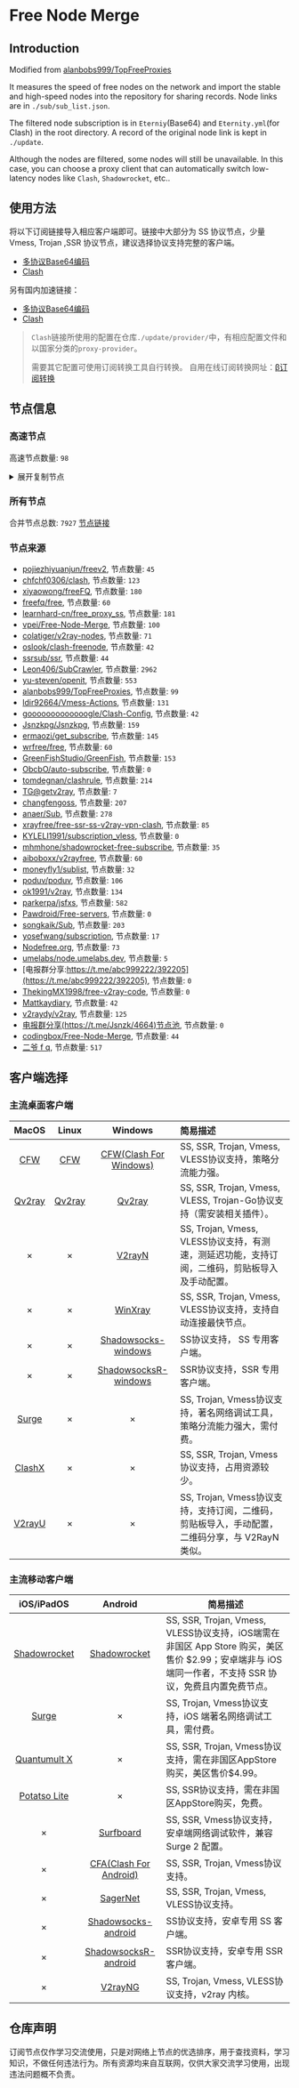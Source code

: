 # Free Node Merge

## Introduction
Modified from [alanbobs999/TopFreeProxies](https://github.com/alanbobs999/TopFreeProxies)

It measures the speed of free nodes on the network and import the stable and high-speed nodes into the repository for sharing records. Node links are in `./sub/sub_list.json`.

The filtered node subscription is in `Eterniy`(Base64) and `Eternity.yml`(for Clash) in the root directory. A record of the original node link is kept in `./update`.

Although the nodes are filtered, some nodes will still be unavailable. In this case, you can choose a proxy client that can automatically switch low-latency nodes like `Clash`, `Shadowrocket`, etc..

## 使用方法
将以下订阅链接导入相应客户端即可。链接中大部分为 SS 协议节点，少量 Vmess, Trojan ,SSR 协议节点，建议选择协议支持完整的客户端。

- [多协议Base64编码](https://raw.githubusercontent.com/arlenWKX/Free-Node-Merge/master/Eternity)
- [Clash](https://raw.githubusercontent.com/arlenWKX/Free-Node-Merge/main/Eternity.yml)

另有国内加速链接：

- [多协议Base64编码](https://cdn.jsdelivr.net/gh/arlenWKX/Free-Node-Merge@main/Eternity)
- [Clash](https://cdn.jsdelivr.net/gh/arlenWKX/Free-Node-Merge@main/Eternity.yml)

>`Clash`链接所使用的配置在仓库`./update/provider/`中，有相应配置文件和以国家分类的`proxy-provider`。
>
>需要其它配置可使用订阅转换工具自行转换。
>自用在线订阅转换网址：[β订阅转换](https://sc.vercel.app/)

## 节点信息
### 高速节点
高速节点数量: `98`
<details>
  <summary>展开复制节点</summary>

    vmess://eyJ2IjoiMiIsInBzIjoiVVNf5LqM54i357+75aKZIGh0dHBzOi8vMTgwOC5nYSDoioLngrlfMTgxIiwiYWRkIjoiNDUuNzYuNzEuMjMzIiwicG9ydCI6IjQ2OTgzIiwidHlwZSI6Im5vbmUiLCJpZCI6IjY5MDk5MjU4LTE0NzYtNDZkZC1hNTFiLTg0ZTkxNWU5NDFiZSIsImFpZCI6IjAiLCJuZXQiOiJ3cyIsInBhdGgiOiIvMXRHSzgybFUvIiwiaG9zdCI6IjQ1Ljc2LjcxLjIzMyIsInRscyI6IiJ9
    trojan://fdb6f3a3-9d29-47c3-8c92-5a279626dc5b@free.spcloud.us:10001?allowInsecure=0#github.com%2Fv2rayfree%20-%20%E7%BE%8E%E5%9B%BD%20%207
    trojan://fdb6f3a3-9d29-47c3-8c92-5a279626dc5b@free.spcloud.us:10001?allowInsecure=1#%E7%BE%8E%E5%9B%BD%28%E6%AC%A2%E8%BF%8E%E8%AE%A2%E9%98%85Youtube%E7%A0%B4%E8%A7%A3%E8%B5%84%E6%BA%90%E5%90%9B%29
    trojan://fdb6f3a3-9d29-47c3-8c92-5a279626dc5b@free.spcloud.us:10001?allowInsecure=0#Relay_%F0%9F%87%BA%F0%9F%87%B8US-%F0%9F%87%BA%F0%9F%87%B8US_67
    trojan://fdb6f3a3-9d29-47c3-8c92-5a279626dc5b@free.spcloud.us:10001?allowInsecure=0#github.com%2Ffreefq%20-%20%E7%BE%8E%E5%9B%BD%20%2018
    trojan://fdb6f3a3-9d29-47c3-8c92-5a279626dc5b@free.spcloud.us:10001?allowInsecure=0#github.com%2Ffreefq%20-%20%E7%BE%8E%E5%9B%BD%20%2018
    trojan://fdb6f3a3-9d29-47c3-8c92-5a279626dc5b@free.spcloud.us:10001?allowInsecure=1#US_1359%20%7C66.82Mb
    trojan://a97edd5e-f9c9-4320-a8aa-753dd99d74d4@bai-piao-wang-zhe-iplc.98848.xyz:443?allowInsecure=1#US-%E9%AB%98%E9%80%9F%E8%8A%82%E7%82%B9%E8%B4%AD%E4%B9%B0%EF%BC%9Av1.mk%2Fvip%EF%BC%88%E6%B5%8F%E8%A7%88%E5%99%A8%E6%89%93%E5%BC%80%EF%BC%89
    trojan://fdb6f3a3-9d29-47c3-8c92-5a279626dc5b@free.spcloud.us:10001?allowInsecure=0#github.com%2Ffreefq%20-%20%E7%BE%8E%E5%9B%BD%20%207
    vmess://eyJ2IjoiMiIsInBzIjoiUmVsYXlf576O5Zu9LV8zMyIsImFkZCI6ImJhaS1waWFvLXdhbmctemhlLWlwbGMuOTg4NDgueHl6IiwicG9ydCI6IjExNDU5IiwidHlwZSI6Im5vbmUiLCJpZCI6IjdlZjE1OWE3LTJjMTUtNDVjYS1mNWMzLWI5Nzk4MTQzYWZhYSIsImFpZCI6IjAiLCJuZXQiOiJ3cyIsInBhdGgiOiIvYml0Lmx5LzM2YjZpSmgiLCJob3N0IjoiYmFpLXBpYW8td2FuZy16aGUtaXBsYy45ODg0OC54eXoiLCJ0bHMiOiIifQ==
    vmess://eyJ2IjoiMiIsInBzIjoiUmVsYXlf8J+HuvCfh7hVUy3wn4e68J+HuFVTXzYwIiwiYWRkIjoiYmFpLXBpYW8td2FuZy16aGUtaXBsYy45ODg0OC54eXoiLCJwb3J0IjoiMTE0NTkiLCJ0eXBlIjoibm9uZSIsImlkIjoiN2VmMTU5YTctMmMxNS00NWNhLWY1YzMtYjk3OTgxNDNhZmFhIiwiYWlkIjoiMCIsIm5ldCI6IndzIiwicGF0aCI6Ii9iaXQubHkvMzZiNmlKaCIsImhvc3QiOiJiYWktcGlhby13YW5nLXpoZS1pcGxjLjk4ODQ4Lnh5eiIsInRscyI6IiJ9
    trojan://fdb6f3a3-9d29-47c3-8c92-5a279626dc5b@free.spcloud.us:10001?allowInsecure=1#US-Openit.ml
    vmess://eyJ2IjoiMiIsInBzIjoiUmVsYXlfXzE1M181MU1iXzE0NiIsImFkZCI6ImFhLmtheWFsby5jb20iLCJwb3J0IjoiMjYyNjciLCJ0eXBlIjoibm9uZSIsImlkIjoiOTc1N2NkYmEtYzc1Yi00Yjk0LTllMzEtNzk1NmRjN2Q4NTJhIiwiYWlkIjoiMCIsIm5ldCI6IndzIiwicGF0aCI6Ii93aXMiLCJob3N0IjoiYWEua2F5YWxvLmNvbSIsInRscyI6IiJ9
    vmess://eyJ2IjoiMiIsInBzIjoi576O5Zu9IDE0NyIsImFkZCI6ImFhLmtheWFsby5jb20iLCJwb3J0IjoiMjYyNjciLCJ0eXBlIjoibm9uZSIsImlkIjoiOTc1N2NkYmEtYzc1Yi00Yjk0LTllMzEtNzk1NmRjN2Q4NTJhIiwiYWlkIjoiMCIsIm5ldCI6IndzIiwicGF0aCI6Ii93aXMiLCJob3N0IjoiYWEua2F5YWxvLmNvbSIsInRscyI6IiJ9
    vmess://eyJ2IjoiMiIsInBzIjoiWW91VHViZeaipuatjHxOZXRmbGl4XzkzIiwiYWRkIjoiYmFpLXBpYW8td2FuZy16aGUtaXBsYy45ODg0OC54eXoiLCJwb3J0IjoiMTE0NTkiLCJ0eXBlIjoibm9uZSIsImlkIjoiN2VmMTU5YTctMmMxNS00NWNhLWY1YzMtYjk3OTgxNDNhZmFhIiwiYWlkIjoiMCIsIm5ldCI6IndzIiwicGF0aCI6Ii9iaXQubHkvMzZiNmlKaCIsImhvc3QiOiJiYWktcGlhby13YW5nLXpoZS1pcGxjLjk4ODQ4Lnh5eiIsInRscyI6IiJ9
    trojan://fdb6f3a3-9d29-47c3-8c92-5a279626dc5b@free.spcloud.us:10001?allowInsecure=0#Relay_%F0%9F%87%BA%F0%9F%87%B8US-%F0%9F%87%BA%F0%9F%87%B8US_41
    trojan://fdb6f3a3-9d29-47c3-8c92-5a279626dc5b@free.spcloud.us:10001?allowInsecure=0#github.com%2Fv2rayfree%20-%20%E7%BE%8E%E5%9B%BD%20%207
    vmess://eyJ2IjoiMiIsInBzIjoi576O5Zu9IDE0NyIsImFkZCI6ImFhLmtheWFsby5jb20iLCJwb3J0IjoiMjYyNjciLCJ0eXBlIjoibm9uZSIsImlkIjoiOTc1N2NkYmEtYzc1Yi00Yjk0LTllMzEtNzk1NmRjN2Q4NTJhIiwiYWlkIjoiMCIsIm5ldCI6IndzIiwicGF0aCI6Ii93aXMiLCJob3N0IjoiYWEua2F5YWxvLmNvbSIsInRscyI6IiJ9
    trojan://e5d46365e25e31d94279c2bcf93390a2@usa-sr-105.mitoption.com:443?allowInsecure=0#%E8%BF%99%E4%BA%9B%E8%8A%82%E7%82%B9%E5%8F%AA%E8%83%BD%E5%A4%87%E7%94%A8%E6%88%96%E8%80%85%E9%98%B2%E6%AD%A2%E5%A4%B1%E8%81%94%EF%BC%8C%E8%99%BD%E7%84%B6%E8%B4%A8%E9%87%8F%E5%B9%B6%E4%B8%8D%E6%98%AF%E5%BE%88%E5%A5%BD%EF%BC%8C%E4%B9%9F%E8%AF%B7%E4%BD%8E%E8%B0%83%E4%BD%BF%E7%94%A8%3A%29
    vmess://eyJ2IjoiMiIsInBzIjoiUmVsYXlf576O5Zu9LV8zMyIsImFkZCI6ImJhaS1waWFvLXdhbmctemhlLWlwbGMuOTg4NDgueHl6IiwicG9ydCI6IjExNDU5IiwidHlwZSI6Im5vbmUiLCJpZCI6IjdlZjE1OWE3LTJjMTUtNDVjYS1mNWMzLWI5Nzk4MTQzYWZhYSIsImFpZCI6IjAiLCJuZXQiOiJ3cyIsInBhdGgiOiIvYml0Lmx5LzM2YjZpSmgiLCJob3N0IjoiYmFpLXBpYW8td2FuZy16aGUtaXBsYy45ODg0OC54eXoiLCJ0bHMiOiIifQ==
    trojan://fdb6f3a3-9d29-47c3-8c92-5a279626dc5b@free.spcloud.us:10001?allowInsecure=0#github.com%2Ffreefq%20-%20%E7%BE%8E%E5%9B%BD%20%2023
    vmess://eyJ2IjoiMiIsInBzIjoiZ2l0aHViLmNvbS9mcmVlZnEgLSDnvo7lm73lnKPmlq/ogIPmi4nmlq/okoLljaHlpKflraYgMTAiLCJhZGQiOiJiYWktcGlhby13YW5nLXpoZS1pcGxjLjk4ODQ4Lnh5eiIsInBvcnQiOiIxMTQ1OSIsInR5cGUiOiJub25lIiwiaWQiOiI3ZWYxNTlhNy0yYzE1LTQ1Y2EtZjVjMy1iOTc5ODE0M2FmYWEiLCJhaWQiOiIwIiwibmV0Ijoid3MiLCJwYXRoIjoiL2JpdC5seS8zNmI2aUpoIiwiaG9zdCI6ImJhaS1waWFvLXdhbmctemhlLWlwbGMuOTg4NDgueHl6IiwidGxzIjoiIn0=
    vmess://eyJ2IjoiMiIsInBzIjoi6L+Z5Lqb6IqC54K55Y+q6IO95aSH55So5oiW6ICF6Ziy5q2i5aSx6IGU77yM6Jm954S26LSo6YeP5bm25LiN5piv5b6I5aW977yM5Lmf6K+35L2O6LCD5L2/55SoOikiLCJhZGQiOiJiYWktcGlhby13YW5nLXpoZS1pcGxjLjk4ODQ4Lnh5eiIsInBvcnQiOiIxMTQ1OSIsInR5cGUiOiJub25lIiwiaWQiOiI3ZWYxNTlhNy0yYzE1LTQ1Y2EtZjVjMy1iOTc5ODE0M2FmYWEiLCJhaWQiOiIwIiwibmV0Ijoid3MiLCJwYXRoIjoiL2JpdC5seS8zNmI2aUpoIiwiaG9zdCI6ImJhaS1waWFvLXdhbmctemhlLWlwbGMuOTg4NDgueHl6IiwidGxzIjoiIn0=
    trojan://e5d46365e25e31d94279c2bcf93390a2@usa-sr-105.mitoption.com:443?allowInsecure=1#%5B05-09%5D%7Coslook%7C%E7%BE%8E%E5%9B%BD%28US%29USA%2FScottsdale_12
    trojan://e5d46365e25e31d94279c2bcf93390a2@o7cx6bd6t4yjiqsm.xiongsonglin.com:443?allowInsecure=1#US_%E4%BA%8C%E7%88%B7%E7%BF%BB%E5%A2%99%20https%3A%2F%2F1808.ga%20%E8%8A%82%E7%82%B9_145
    vmess://eyJ2IjoiMiIsInBzIjoiVVNf5LqM54i357+75aKZIGh0dHBzOi8vMTgwOC5nYSDoioLngrlfMTQ5IiwiYWRkIjoiYWEua2F5YWxvLmNvbSIsInBvcnQiOiIyNjI2NyIsInR5cGUiOiJub25lIiwiaWQiOiI5NzU3Y2RiYS1jNzViLTRiOTQtOWUzMS03OTU2ZGM3ZDg1MmEiLCJhaWQiOiIwIiwibmV0Ijoid3MiLCJwYXRoIjoiL3dpcyIsImhvc3QiOiJhYS5rYXlhbG8uY29tIiwidGxzIjoiIn0=
    trojan://fdb6f3a3-9d29-47c3-8c92-5a279626dc5b@free.spcloud.us:10001?allowInsecure=0#github.com%2Ffreefq%20-%20%E7%BE%8E%E5%9B%BD%20%207
    trojan://fdb6f3a3-9d29-47c3-8c92-5a279626dc5b@free.spcloud.us:10001?allowInsecure=1#US_1355%20%7C71.81Mb
    trojan://e5d46365e25e31d94279c2bcf93390a2@usa-sr-105.mitoption.com:443?allowInsecure=0#github.com%2Ffreefq%20-%20%E7%BE%8E%E5%9B%BD%E4%BA%9A%E5%88%A9%E6%A1%91%E9%82%A3%E5%B7%9E%E6%96%AF%E7%A7%91%E8%8C%A8%E4%BB%A3%E5%B0%94%E5%B8%82Go%20Daddy%E9%9B%86%E5%9B%A2%E5%85%AC%E5%8F%B8%2058
    trojan://fdb6f3a3-9d29-47c3-8c92-5a279626dc5b@free.spcloud.us:10001?allowInsecure=1#US-Openit.ml
    vmess://eyJ2IjoiMiIsInBzIjoiUmVsYXlf576O5Zu9LV8zMzc4IiwiYWRkIjoiYmFpLXBpYW8td2FuZy16aGUtaXBsYy45ODg0OC54eXoiLCJwb3J0IjoiMTE0NTkiLCJ0eXBlIjoibm9uZSIsImlkIjoiN2VmMTU5YTctMmMxNS00NWNhLWY1YzMtYjk3OTgxNDNhZmFhIiwiYWlkIjoiMCIsIm5ldCI6IndzIiwicGF0aCI6Ii9iaXQubHkvMzZiNmlKaCIsImhvc3QiOiJiYWktcGlhby13YW5nLXpoZS1pcGxjLjk4ODQ4Lnh5eiIsInRscyI6IiJ9
    vmess://eyJ2IjoiMiIsInBzIjoiVVMtT3Blbml0Lm1sIiwiYWRkIjoiYmFpLXBpYW8td2FuZy16aGUtaXBsYy45ODg0OC54eXoiLCJwb3J0IjoiMTE0NTkiLCJ0eXBlIjoibm9uZSIsImlkIjoiN2VmMTU5YTctMmMxNS00NWNhLWY1YzMtYjk3OTgxNDNhZmFhIiwiYWlkIjoiMCIsIm5ldCI6IndzIiwicGF0aCI6Ii9iaXQubHkvMzZiNmlKaCIsImhvc3QiOiJiYWktcGlhby13YW5nLXpoZS1pcGxjLjk4ODQ4Lnh5eiIsInRscyI6IiJ9
    vmess://eyJ2IjoiMiIsInBzIjoi6L+Z5Lqb6IqC54K55Y+q6IO95aSH55So5oiW6ICF6Ziy5q2i5aSx6IGU77yM6Jm954S26LSo6YeP5bm25LiN5piv5b6I5aW977yM5Lmf6K+35L2O6LCD5L2/55SoOikiLCJhZGQiOiJiYWktcGlhby13YW5nLXpoZS1pcGxjLjk4ODQ4Lnh5eiIsInBvcnQiOiIxMTQ1OSIsInR5cGUiOiJub25lIiwiaWQiOiI3ZWYxNTlhNy0yYzE1LTQ1Y2EtZjVjMy1iOTc5ODE0M2FmYWEiLCJhaWQiOiIwIiwibmV0Ijoid3MiLCJwYXRoIjoiL2JpdC5seS8zNmI2aUpoIiwiaG9zdCI6ImJhaS1waWFvLXdhbmctemhlLWlwbGMuOTg4NDgueHl6IiwidGxzIjoiIn0=
    vmess://eyJ2IjoiMiIsInBzIjoiVVMtT3Blbml0Lm1sIiwiYWRkIjoiYWEua2F5YWxvLmNvbSIsInBvcnQiOiIyNjI2NyIsInR5cGUiOiJub25lIiwiaWQiOiI5NzU3Y2RiYS1jNzViLTRiOTQtOWUzMS03OTU2ZGM3ZDg1MmEiLCJhaWQiOiIwIiwibmV0Ijoid3MiLCJwYXRoIjoiL3dpcyIsImhvc3QiOiJhYS5rYXlhbG8uY29tIiwidGxzIjoiIn0=
    trojan://fdb6f3a3-9d29-47c3-8c92-5a279626dc5b@free.spcloud.us:10001?allowInsecure=1#US-Openit.ml
    vmess://eyJ2IjoiMiIsInBzIjoiVVMtT3Blbml0Lm1sIiwiYWRkIjoiYWEua2F5YWxvLmNvbSIsInBvcnQiOiIyNjI2NyIsInR5cGUiOiJub25lIiwiaWQiOiI5NzU3Y2RiYS1jNzViLTRiOTQtOWUzMS03OTU2ZGM3ZDg1MmEiLCJhaWQiOiIwIiwibmV0Ijoid3MiLCJwYXRoIjoiL3dpcyIsImhvc3QiOiJhYS5rYXlhbG8uY29tIiwidGxzIjoiIn0=
    vmess://eyJ2IjoiMiIsInBzIjoi576O5Zu9IiwiYWRkIjoiYmFpLXBpYW8td2FuZy16aGUtaXBsYy45ODg0OC54eXoiLCJwb3J0IjoiMTE0NTkiLCJ0eXBlIjoibm9uZSIsImlkIjoiN2VmMTU5YTctMmMxNS00NWNhLWY1YzMtYjk3OTgxNDNhZmFhIiwiYWlkIjoiMCIsIm5ldCI6IndzIiwicGF0aCI6Ii9iaXQubHkvMzZiNmlKaCIsImhvc3QiOiJiYWktcGlhby13YW5nLXpoZS1pcGxjLjk4ODQ4Lnh5eiIsInRscyI6IiJ9
    trojan://e5d46365e25e31d94279c2bcf93390a2@o7cx6bd6t4yjiqsm.xiongsonglin.com:443?allowInsecure=1#US_2623%20%7C32.41Mb
    trojan://05742120-ce23-4cc8-88f5-6d221ce45bf4@fhcarm1.gaox.ml:443?allowInsecure=0#%E8%BF%99%E4%BA%9B%E8%8A%82%E7%82%B9%E5%8F%AA%E8%83%BD%E5%A4%87%E7%94%A8%E6%88%96%E8%80%85%E9%98%B2%E6%AD%A2%E5%A4%B1%E8%81%94%EF%BC%8C%E8%99%BD%E7%84%B6%E8%B4%A8%E9%87%8F%E5%B9%B6%E4%B8%8D%E6%98%AF%E5%BE%88%E5%A5%BD%EF%BC%8C%E4%B9%9F%E8%AF%B7%E4%BD%8E%E8%B0%83%E4%BD%BF%E7%94%A8%3A%29
    trojan://05742120-ce23-4cc8-88f5-6d221ce45bf4@fhcarm1.gaox.ml:443?allowInsecure=0#github.com%2Ffreefq%20-%20%E7%BE%8E%E5%9B%BD%20%2051
    trojan://05742120-ce23-4cc8-88f5-6d221ce45bf4@fhcarm1.gaox.ml:443?allowInsecure=0#github.com%2Ffreefq%20-%20%E7%BE%8E%E5%9B%BD%20%2051
    vmess://eyJ2IjoiMiIsInBzIjoi576O5Zu9XzI1NjYiLCJhZGQiOiIxNDQuMTY4LjU2LjQ5IiwicG9ydCI6IjUwMzc3IiwidHlwZSI6Im5vbmUiLCJpZCI6Ijg0ZTM5ZThjLWNiZmMtNDFlMS1iYzVjLTdlZjE0NDEyZGFlMiIsImFpZCI6IjAiLCJuZXQiOiJ0Y3AiLCJwYXRoIjoiLyIsImhvc3QiOiIiLCJ0bHMiOiIifQ==
    vmess://eyJ2IjoiMiIsInBzIjoiXzcwOSIsImFkZCI6InVzYS1kYWxsYXMubHZ1ZnQuY29tIiwicG9ydCI6IjQ0MyIsInR5cGUiOiJub25lIiwiaWQiOiJhYmE1MGRkNC01NDg0LTNiMDUtYjE0YS00NjYxY2FmODYyZDUiLCJhaWQiOiI0IiwibmV0Ijoid3MiLCJwYXRoIjoiL3dzIiwiaG9zdCI6InVzYS1kYWxsYXMubHZ1ZnQuY29tIiwidGxzIjoidGxzIn0=
    vmess://eyJ2IjoiMiIsInBzIjoiUmVsYXlfXzE1M181MU1iXzE0NiIsImFkZCI6ImFhLmtheWFsby5jb20iLCJwb3J0IjoiMjYyNjciLCJ0eXBlIjoibm9uZSIsImlkIjoiOTc1N2NkYmEtYzc1Yi00Yjk0LTllMzEtNzk1NmRjN2Q4NTJhIiwiYWlkIjoiMCIsIm5ldCI6IndzIiwicGF0aCI6Ii93aXMiLCJob3N0IjoiYWEua2F5YWxvLmNvbSIsInRscyI6IiJ9
    vmess://eyJ2IjoiMiIsInBzIjoiWzA1LTA5XXxvc2xvb2t8576O5Zu9KFVTKVVTQS9Mb3NBbmdlbGVzXzYiLCJhZGQiOiJ1czEubG9sdnBzLnh5eiIsInBvcnQiOiI2MDA2MCIsInR5cGUiOiJub25lIiwiaWQiOiI5NTg4NmM3Ni05MjA3LTQ4YmQtOWU2NC1kMTQyMmU3NWFkODkiLCJhaWQiOiIwIiwibmV0Ijoid3MiLCJwYXRoIjoiL0FZOTIwVU1SIiwiaG9zdCI6InVzMS5sb2x2cHMueHl6IiwidGxzIjoidGxzIn0=
    vmess://eyJ2IjoiMiIsInBzIjoiZ2l0aHViLmNvbS92MnJheWZyZWUgLSDnvo7lm73liqDliKnnpo/lsLzkuprlt57mtJvmnYnnn7ZJVDfnvZHnu5wgNyIsImFkZCI6IjE0NC4xNjguNTYuNDkiLCJwb3J0IjoiNTAzNzciLCJ0eXBlIjoibm9uZSIsImlkIjoiODRlMzllOGMtY2JmYy00MWUxLWJjNWMtN2VmMTQ0MTJkYWUyIiwiYWlkIjoiMCIsIm5ldCI6InRjcCIsInBhdGgiOiIva0ZiNG53WFUiLCJob3N0IjoiMTA3LjE3NC4xNzIuMTU0IiwidGxzIjoiIn0=
    vmess://eyJ2IjoiMiIsInBzIjoiVVMtT3Blbml0Lm1sIiwiYWRkIjoiMTQ0LjE2OC41Ni40OSIsInBvcnQiOiI1MDM3NyIsInR5cGUiOiJub25lIiwiaWQiOiI4NGUzOWU4Yy1jYmZjLTQxZTEtYmM1Yy03ZWYxNDQxMmRhZTIiLCJhaWQiOiIwIiwibmV0IjoidGNwIiwicGF0aCI6Ii8iLCJob3N0IjoiMTczLjgyLjI1MS4yNDAiLCJ0bHMiOiIifQ==
    trojan://1Qfea1eL3zCALPJm@los2-cn2.v2ce.com:443?allowInsecure=1#US_%E4%BA%8C%E7%88%B7%E7%BF%BB%E5%A2%99%20https%3A%2F%2F1808.ga%20%E8%8A%82%E7%82%B9_515
    trojan://sharecentre@ussc.scsevers.cf:443?allowInsecure=1#US_%E4%BA%8C%E7%88%B7%E7%BF%BB%E5%A2%99%20https%3A%2F%2F1808.ga%20%E8%8A%82%E7%82%B9_140
    vmess://eyJ2IjoiMiIsInBzIjoi576O5Zu9IDE0MiIsImFkZCI6IjE0NC4xNjguNTYuNDkiLCJwb3J0IjoiNTAzNzciLCJ0eXBlIjoibm9uZSIsImlkIjoiODRlMzllOGMtY2JmYy00MWUxLWJjNWMtN2VmMTQ0MTJkYWUyIiwiYWlkIjoiMCIsIm5ldCI6InRjcCIsInBhdGgiOiIvbWciLCJob3N0IjoiL3QubWUvbWVuZ2dlODg4ODg4ODgiLCJ0bHMiOiIifQ==
    vmess://eyJ2IjoiMiIsInBzIjoiX+e+juWbvV9Zb3VUdWJlOlZW56eR5oqAXzk3IiwiYWRkIjoiNDUuMzUuODQuMTYyIiwicG9ydCI6IjQ0MyIsInR5cGUiOiJub25lIiwiaWQiOiJhYmE1MGRkNC01NDg0LTNiMDUtYjE0YS00NjYxY2FmODYyZDUiLCJhaWQiOiI0IiwibmV0Ijoid3MiLCJwYXRoIjoiL3dzIiwiaG9zdCI6InVzYS1kYWxsYXMubHZ1ZnQuY29tIiwidGxzIjoidGxzIn0=
    trojan://e5d46365e25e31d94279c2bcf93390a2@usa-sr-105.mitoption.com:443?allowInsecure=0#github.com%2Ffreefq%20-%20%E7%BE%8E%E5%9B%BD%E4%BA%9A%E5%88%A9%E6%A1%91%E9%82%A3%E5%B7%9E%E6%96%AF%E7%A7%91%E8%8C%A8%E4%BB%A3%E5%B0%94%E5%B8%82Go%20Daddy%E9%9B%86%E5%9B%A2%E5%85%AC%E5%8F%B8%2058
    vmess://eyJ2IjoiMiIsInBzIjoiVVMtT3Blbml0Lm1sIiwiYWRkIjoiczIuNTIwZ3VnZS5jb20iLCJwb3J0IjoiNDQzIiwidHlwZSI6Im5vbmUiLCJpZCI6ImNmMTgxOWM4LWU1MzAtNDYyNi1hZWMwLTg3YWMwNDIwMDM4NSIsImFpZCI6IjAiLCJuZXQiOiJ3cyIsInBhdGgiOiIvaGFwcHkiLCJob3N0IjoiczIuNTIwZ3VnZS5jb20iLCJ0bHMiOiJ0bHMifQ==
    trojan://a97edd5e-f9c9-4320-a8aa-753dd99d74d4@bai-piao-wang-zhe-iplc.98848.xyz:443?allowInsecure=0#github.com%2Ffreefq%20-%20%E7%BE%8E%E5%9B%BD%E5%9C%A3%E6%96%AF%E8%80%83%E6%8B%89%E6%96%AF%E8%92%82%E5%8D%A1%E5%A4%A7%E5%AD%A6%2016
    vmess://eyJ2IjoiMiIsInBzIjoiVVNfMjY2MiB8MTI5LjgwTWIiLCJhZGQiOiJ1c2EtZGFsbGFzLmx2dWZ0LmNvbSIsInBvcnQiOiI0NDMiLCJ0eXBlIjoibm9uZSIsImlkIjoiYWJhNTBkZDQtNTQ4NC0zYjA1LWIxNGEtNDY2MWNhZjg2MmQ1IiwiYWlkIjoiNCIsIm5ldCI6IndzIiwicGF0aCI6Ii93cyIsImhvc3QiOiJ1c2EtZGFsbGFzLmx2dWZ0LmNvbSIsInRscyI6InRscyJ9
    vmess://eyJ2IjoiMiIsInBzIjoiVVMtT3Blbml0Lm1sIiwiYWRkIjoiMTU1LjI0OC4yMDIuMjAzIiwicG9ydCI6IjE0NTY0IiwidHlwZSI6Im5vbmUiLCJpZCI6IjRhMGRhMzc5LWE3Y2MtNDM4OS04OGQ3LTQ1NTE0Yjg5Njg4MyIsImFpZCI6IjAiLCJuZXQiOiJ0Y3AiLCJwYXRoIjoiL0U5NG9sVUZmLyIsImhvc3QiOiJ2MnJheS53ZWZ1Y2tnZncuZ2EiLCJ0bHMiOiIifQ==
    vmess://eyJ2IjoiMiIsInBzIjoiVVMtT3Blbml0Lm1sIiwiYWRkIjoiMTUwLjIzMC40My42NSIsInBvcnQiOiIxNDU2NCIsInR5cGUiOiJub25lIiwiaWQiOiIxNTU2ZTA0MC0zMWQzLTRjNDctYjBkMi1kZGY4ODgwMTBiNGUiLCJhaWQiOiIwIiwibmV0IjoidGNwIiwicGF0aCI6Ii92MnJheSIsImhvc3QiOiI1MC4xMTQuNTYuMjAiLCJ0bHMiOiIifQ==
    trojan://e5d46365e25e31d94279c2bcf93390a2@usa-sr-105.mitoption.com:443?allowInsecure=0#mattkaydiary.com%7C%E7%BE%8E%E5%9B%BD%28US%29USA%2FScottsdale
    trojan://e23f408a-012e-4030-8b31-02022031cb50@fhcamd1.gaox.ml:443?allowInsecure=1#US_%E4%BA%8C%E7%88%B7%E7%BF%BB%E5%A2%99%20https%3A%2F%2F1808.ga%20%E8%8A%82%E7%82%B9_144
    trojan://e23f408a-012e-4030-8b31-02022031cb50@fhcamd1.gaox.ml:443?allowInsecure=1#US-Openit.ml
    vmess://eyJ2IjoiMiIsInBzIjoiVVNfMjU2MyB8OTYuNDZNYiIsImFkZCI6Imllc2VpMWVpLmNvbSIsInBvcnQiOiI0NDMiLCJ0eXBlIjoibm9uZSIsImlkIjoiYWJhNTBkZDQtNTQ4NC0zYjA1LWIxNGEtNDY2MWNhZjg2MmQ1IiwiYWlkIjoiNCIsIm5ldCI6IndzIiwicGF0aCI6Ii93cyIsImhvc3QiOiJpZXNlaTFlaS5jb20iLCJ0bHMiOiJ0bHMifQ==
    trojan://e23f408a-012e-4030-8b31-02022031cb50@fhcamd1.gaox.ml:443?allowInsecure=0#Relay_%F0%9F%87%BA%F0%9F%87%B8US-%F0%9F%87%BA%F0%9F%87%B8US_68
    vmess://eyJ2IjoiMiIsInBzIjoiVVMtT3Blbml0Lm1sIiwiYWRkIjoiaWVzZWkxZWkuY29tIiwicG9ydCI6IjQ0MyIsInR5cGUiOiJub25lIiwiaWQiOiJhYmE1MGRkNC01NDg0LTNiMDUtYjE0YS00NjYxY2FmODYyZDUiLCJhaWQiOiI0IiwibmV0Ijoid3MiLCJwYXRoIjoiL3dzIiwiaG9zdCI6Imllc2VpMWVpLmNvbSIsInRscyI6InRscyJ9
    vmess://eyJ2IjoiMiIsInBzIjoiUmVsYXlf8J+HuvCfh7hVUy3wn4e68J+HuFVTXzQ2XzE1XzExTWJfOSIsImFkZCI6InVzYS1kYWxsYXMubHZ1ZnQuY29tIiwicG9ydCI6IjQ0MyIsInR5cGUiOiJub25lIiwiaWQiOiJhYmE1MGRkNC01NDg0LTNiMDUtYjE0YS00NjYxY2FmODYyZDUiLCJhaWQiOiI0IiwibmV0Ijoid3MiLCJwYXRoIjoiL3dzIiwiaG9zdCI6InVzYS1kYWxsYXMubHZ1ZnQuY29tIiwidGxzIjoidGxzIn0=
    vmess://eyJ2IjoiMiIsInBzIjoi576O5Zu9ICA5IiwiYWRkIjoiMTU1LjI0OC4yMDIuMjAzIiwicG9ydCI6IjE0NTY0IiwidHlwZSI6Im5vbmUiLCJpZCI6IjRhMGRhMzc5LWE3Y2MtNDM4OS04OGQ3LTQ1NTE0Yjg5Njg4MyIsImFpZCI6IjAiLCJuZXQiOiJ0Y3AiLCJwYXRoIjoiLyIsImhvc3QiOiJsaXZlc3RyZWFtMi50djM2MC52biIsInRscyI6IiJ9
    vmess://eyJ2IjoiMiIsInBzIjoi576O5Zu9IDEzNCIsImFkZCI6IjIwOC45OC40OC4yIiwicG9ydCI6IjQ0MyIsInR5cGUiOiJub25lIiwiaWQiOiJhYmE1MGRkNC01NDg0LTNiMDUtYjE0YS00NjYxY2FmODYyZDUiLCJhaWQiOiI0IiwibmV0Ijoid3MiLCJwYXRoIjoiL3dzIiwiaG9zdCI6Imllc2VpMWVpLmNvbSIsInRscyI6InRscyJ9
    vmess://eyJ2IjoiMiIsInBzIjoiZ2l0aHViLmNvbS9mcmVlZnEgLSDnvo7lm71DbG91ZEZsYXJl6IqC54K5IDI4IiwiYWRkIjoiMTcyLjY3LjE2Ny4xMDMiLCJwb3J0IjoiNDQzIiwidHlwZSI6Im5vbmUiLCJpZCI6ImRmMGE0M2NhLTE5YjItNWE2OS01MjEzLTljYmE0ZjJlMmM1ZSIsImFpZCI6IjAiLCJuZXQiOiJ3cyIsInBhdGgiOiIva2ducHZ3cyIsImhvc3QiOiJsLm9sZXguY2YiLCJ0bHMiOiJ0bHMifQ==
    vmess://eyJ2IjoiMiIsInBzIjoi576O5Zu9IDE3OSIsImFkZCI6IjE1NS4yNDguMjAyLjIwMyIsInBvcnQiOiIxNDU2NCIsInR5cGUiOiJub25lIiwiaWQiOiI0YTBkYTM3OS1hN2NjLTQzODktODhkNy00NTUxNGI4OTY4ODMiLCJhaWQiOiIwIiwibmV0IjoidGNwIiwicGF0aCI6Ii9rZ25wdndzIiwiaG9zdCI6IiIsInRscyI6IiJ9
    vmess://eyJ2IjoiMiIsInBzIjoi576O5Zu9IDE4MCIsImFkZCI6IjE1MC4yMzAuNDMuNjUiLCJwb3J0IjoiMTQ1NjQiLCJ0eXBlIjoibm9uZSIsImlkIjoiMTU1NmUwNDAtMzFkMy00YzQ3LWIwZDItZGRmODg4MDEwYjRlIiwiYWlkIjoiMCIsIm5ldCI6InRjcCIsInBhdGgiOiIva2ducHZ3cyIsImhvc3QiOiIiLCJ0bHMiOiIifQ==
    vmess://eyJ2IjoiMiIsInBzIjoi576O5Zu9IDAzIFNoYXJrdGVjaCIsImFkZCI6IjIwOC45OC40OC4yIiwicG9ydCI6IjQ0MyIsInR5cGUiOiJub25lIiwiaWQiOiJhYmE1MGRkNC01NDg0LTNiMDUtYjE0YS00NjYxY2FmODYyZDUiLCJhaWQiOiI0IiwibmV0Ijoid3MiLCJwYXRoIjoiL3dzIiwiaG9zdCI6Imllc2VpMWVpLmNvbSIsInRscyI6InRscyJ9
    vmess://eyJ2IjoiMiIsInBzIjoiVVNfMjY0OSB8NzcuMjhNYiIsImFkZCI6Imllc2VpMWVpLmNvbSIsInBvcnQiOiI0NDMiLCJ0eXBlIjoibm9uZSIsImlkIjoiYWJhNTBkZDQtNTQ4NC0zYjA1LWIxNGEtNDY2MWNhZjg2MmQ1IiwiYWlkIjoiNCIsIm5ldCI6IndzIiwicGF0aCI6Ii93cyIsImhvc3QiOiJpZXNlaTFlaS5jb20iLCJ0bHMiOiJ0bHMifQ==
    vmess://eyJ2IjoiMiIsInBzIjoi576O5Zu9IDIxNiIsImFkZCI6IjE0NC4xNjguNTYuNDkiLCJwb3J0IjoiNTAzNzciLCJ0eXBlIjoibm9uZSIsImlkIjoiODRlMzllOGMtY2JmYy00MWUxLWJjNWMtN2VmMTQ0MTJkYWUyIiwiYWlkIjoiMCIsIm5ldCI6InRjcCIsInBhdGgiOiIvIiwiaG9zdCI6IiIsInRscyI6IiJ9
    vmess://eyJ2IjoiMiIsInBzIjoi576O5Zu9IDEzOCIsImFkZCI6IjE1NS4yNDguMjAyLjIwMyIsInBvcnQiOiIxNDU2NCIsInR5cGUiOiJub25lIiwiaWQiOiI0YTBkYTM3OS1hN2NjLTQzODktODhkNy00NTUxNGI4OTY4ODMiLCJhaWQiOiIwIiwibmV0IjoidGNwIiwicGF0aCI6Ii90bHMiLCJob3N0IjoiIiwidGxzIjoiIn0=
    vmess://eyJ2IjoiMiIsInBzIjoiKFlvdXR1YmXmioDmnK/liIbkuqvlrqQp8J+HuvCfh7jnvo7lm71fOTIiLCJhZGQiOiIxNTUuMjQ4LjIwMi4yMDMiLCJwb3J0IjoiMTQ1NjQiLCJ0eXBlIjoibm9uZSIsImlkIjoiNGEwZGEzNzktYTdjYy00Mzg5LTg4ZDctNDU1MTRiODk2ODgzIiwiYWlkIjoiMCIsIm5ldCI6InRjcCIsInBhdGgiOiIvIiwiaG9zdCI6IiIsInRscyI6IiJ9
    vmess://eyJ2IjoiMiIsInBzIjoiXzE2OV8wMU1iXzEwIiwiYWRkIjoiMTUwLjIzMC40My42NSIsInBvcnQiOiIxNDU2NCIsInR5cGUiOiJub25lIiwiaWQiOiIxNTU2ZTA0MC0zMWQzLTRjNDctYjBkMi1kZGY4ODgwMTBiNGUiLCJhaWQiOiIwIiwibmV0IjoidGNwIiwicGF0aCI6Ii9obHMvY2N0djVwaGQubTN1OCIsImhvc3QiOiIiLCJ0bHMiOiIifQ==
    vmess://eyJ2IjoiMiIsInBzIjoiVVMiLCJhZGQiOiIxNTUuMjQ4LjIwMi4yMDMiLCJwb3J0IjoiMTQ1NjQiLCJ0eXBlIjoibm9uZSIsImlkIjoiNGEwZGEzNzktYTdjYy00Mzg5LTg4ZDctNDU1MTRiODk2ODgzIiwiYWlkIjoiMCIsIm5ldCI6InRjcCIsInBhdGgiOiIvd3MiLCJob3N0IjoiMTA0LjE2Ni4xMzUuMTAiLCJ0bHMiOiIifQ==
    vmess://eyJ2IjoiMiIsInBzIjoiVVMtT3Blbml0Lm1sIiwiYWRkIjoiaWVzZWkxZWkuY29tIiwicG9ydCI6IjQ0MyIsInR5cGUiOiJub25lIiwiaWQiOiJhYmE1MGRkNC01NDg0LTNiMDUtYjE0YS00NjYxY2FmODYyZDUiLCJhaWQiOiI0IiwibmV0Ijoid3MiLCJwYXRoIjoiL3dzIiwiaG9zdCI6Imllc2VpMWVpLmNvbSIsInRscyI6InRscyJ9
    trojan://1Qfea1eL3zCALPJm@los2-cn2.v2ce.com:443?allowInsecure=1#US-Openit.ml
    vmess://eyJ2IjoiMiIsInBzIjoiX1VTX3dtdCg0XzMwZClfMzAiLCJhZGQiOiIxNTUuMjQ4LjIwMi4yMDMiLCJwb3J0IjoiMTQ1NjQiLCJ0eXBlIjoibm9uZSIsImlkIjoiNGEwZGEzNzktYTdjYy00Mzg5LTg4ZDctNDU1MTRiODk2ODgzIiwiYWlkIjoiMCIsIm5ldCI6InRjcCIsInBhdGgiOiIvIiwiaG9zdCI6IiIsInRscyI6IiJ9
    vmess://eyJ2IjoiMiIsInBzIjoiUmVsYXlf8J+HuvCfh7hVUy3wn4e68J+HuFVTXzEzNDZfNDNfNjBNYl8xMDQiLCJhZGQiOiJ1c2Etd2FzaGluZ3Rvbi5sdnVmdC5jb20iLCJwb3J0IjoiNDQzIiwidHlwZSI6Im5vbmUiLCJpZCI6ImFiYTUwZGQ0LTU0ODQtM2IwNS1iMTRhLTQ2NjFjYWY4NjJkNSIsImFpZCI6IjQiLCJuZXQiOiJ3cyIsInBhdGgiOiIvd3MiLCJob3N0IjoidXNhLXdhc2hpbmd0b24ubHZ1ZnQuY29tIiwidGxzIjoidGxzIn0=
    vmess://eyJ2IjoiMiIsInBzIjoi576O5Zu977yIVEdhdOmYv+S8n+enkeaKgC/msrnnrqHvvIk1Xzk2IiwiYWRkIjoiMTg1LjIwMi4xNzIuMjQzIiwicG9ydCI6IjQwOTQxIiwidHlwZSI6Im5vbmUiLCJpZCI6IjQ4NTM3ODIwLTE0ZjMtNGRlNy1kMjZlLWEzYjg4YmNmMDE1YSIsImFpZCI6IjAiLCJuZXQiOiJ0Y3AiLCJwYXRoIjoiLyIsImhvc3QiOiIiLCJ0bHMiOiIifQ==
    vmess://eyJ2IjoiMiIsInBzIjoiVVMtT3Blbml0Lm1sIiwiYWRkIjoidXNhLXdhc2hpbmd0b24ubHZ1ZnQuY29tIiwicG9ydCI6IjQ0MyIsInR5cGUiOiJub25lIiwiaWQiOiJhYmE1MGRkNC01NDg0LTNiMDUtYjE0YS00NjYxY2FmODYyZDUiLCJhaWQiOiI0IiwibmV0Ijoid3MiLCJwYXRoIjoiL3dzIiwiaG9zdCI6InVzYS13YXNoaW5ndG9uLmx2dWZ0LmNvbSIsInRscyI6InRscyJ9
    vmess://eyJ2IjoiMiIsInBzIjoiVVNfMjY3MyIsImFkZCI6InVzYS13YXNoaW5ndG9uLmx2dWZ0LmNvbSIsInBvcnQiOiI0NDMiLCJ0eXBlIjoibm9uZSIsImlkIjoiYWJhNTBkZDQtNTQ4NC0zYjA1LWIxNGEtNDY2MWNhZjg2MmQ1IiwiYWlkIjoiNCIsIm5ldCI6IndzIiwicGF0aCI6Ii93cyIsImhvc3QiOiJ1c2Etd2FzaGluZ3Rvbi5sdnVmdC5jb20iLCJ0bHMiOiJ0bHMifQ==
    vmess://eyJ2IjoiMiIsInBzIjoi6L+Z5Lqb6IqC54K55Y+q6IO95aSH55So5oiW6ICF6Ziy5q2i5aSx6IGU77yM6Jm954S26LSo6YeP5bm25LiN5piv5b6I5aW977yM5Lmf6K+35L2O6LCD5L2/55SoOikiLCJhZGQiOiI0NS43Ni43MS4yMzMiLCJwb3J0IjoiNDY5ODMiLCJ0eXBlIjoibm9uZSIsImlkIjoiNjkwOTkyNTgtMTQ3Ni00NmRkLWE1MWItODRlOTE1ZTk0MWJlIiwiYWlkIjoiMCIsIm5ldCI6IndzIiwicGF0aCI6Ii8xdEdLODJsVS8iLCJob3N0IjoiNDUuNzYuNzEuMjMzIiwidGxzIjoiIn0=
    trojan://sharecentre@ussc.scsevers.cf:443?allowInsecure=1#US_2700%20%7C77.61Mb
    vmess://eyJ2IjoiMiIsInBzIjoiVVMtT3Blbml0Lm1sIiwiYWRkIjoiMTg1LjIwMi4xNzIuMjQzIiwicG9ydCI6IjQwOTQxIiwidHlwZSI6Im5vbmUiLCJpZCI6IjQ4NTM3ODIwLTE0ZjMtNGRlNy1kMjZlLWEzYjg4YmNmMDE1YSIsImFpZCI6IjAiLCJuZXQiOiJ0Y3AiLCJwYXRoIjoiL21nIiwiaG9zdCI6ImtyLWRpcmVjdC1jZG4ubm9kZTAwMS54eXoiLCJ0bHMiOiIifQ==
    vmess://eyJ2IjoiMiIsInBzIjoi576O5Zu9IDEzNyIsImFkZCI6Imllc2VpMWVpLmNvbSIsInBvcnQiOiI0NDMiLCJ0eXBlIjoibm9uZSIsImlkIjoiYWJhNTBkZDQtNTQ4NC0zYjA1LWIxNGEtNDY2MWNhZjg2MmQ1IiwiYWlkIjoiNCIsIm5ldCI6IndzIiwicGF0aCI6Ii93cyIsImhvc3QiOiJpZXNlaTFlaS5jb20iLCJ0bHMiOiJ0bHMifQ==
    vmess://eyJ2IjoiMiIsInBzIjoiVVNfMjU3NyB8MjM3LjQwTWIiLCJhZGQiOiJ1c2Etd2FzaGluZ3Rvbi5sdnVmdC5jb20iLCJwb3J0IjoiNDQzIiwidHlwZSI6Im5vbmUiLCJpZCI6ImFiYTUwZGQ0LTU0ODQtM2IwNS1iMTRhLTQ2NjFjYWY4NjJkNSIsImFpZCI6IjQiLCJuZXQiOiJ3cyIsInBhdGgiOiIvd3MiLCJob3N0IjoidXNhLXdhc2hpbmd0b24ubHZ1ZnQuY29tIiwidGxzIjoidGxzIn0=
    vmess://eyJ2IjoiMiIsInBzIjoibWF0dGtheWRpYXJ5LmNvbXznvo7lm70oVVMpVVNBL1NhbiBKb3NlIiwiYWRkIjoiMTU1LjI0OC4yMDIuMjAzIiwicG9ydCI6IjE0NTY0IiwidHlwZSI6Im5vbmUiLCJpZCI6IjRhMGRhMzc5LWE3Y2MtNDM4OS04OGQ3LTQ1NTE0Yjg5Njg4MyIsImFpZCI6IjAiLCJuZXQiOiJ0Y3AiLCJwYXRoIjoiL3dzIiwiaG9zdCI6IjE1NS4yNDguMjAyLjIwMyIsInRscyI6IiJ9
    trojan://1Qfea1eL3zCALPJm@los2-cn2.v2ce.com:443?allowInsecure=1#US_2592%20%7C31.72Mb
    vmess://eyJ2IjoiMiIsInBzIjoiVVNf5LqM54i357+75aKZIGh0dHBzOi8vMTgwOC5nYSDoioLngrlfMTUyIiwiYWRkIjoiMTg1LjIwMi4xNzIuMjQzIiwicG9ydCI6IjQwOTQxIiwidHlwZSI6Im5vbmUiLCJpZCI6IjQ4NTM3ODIwLTE0ZjMtNGRlNy1kMjZlLWEzYjg4YmNmMDE1YSIsImFpZCI6IjAiLCJuZXQiOiJ0Y3AiLCJwYXRoIjoiLyIsImhvc3QiOiIiLCJ0bHMiOiIifQ==
    vmess://eyJ2IjoiMiIsInBzIjoi576O5Zu9IDA2IFNlcnZlck1hbmlhIiwiYWRkIjoidXNhLWJ1ZmZhbG8ubHZ1ZnQuY29tIiwicG9ydCI6IjQ0MyIsInR5cGUiOiJub25lIiwiaWQiOiJhYmE1MGRkNC01NDg0LTNiMDUtYjE0YS00NjYxY2FmODYyZDUiLCJhaWQiOiI0IiwibmV0Ijoid3MiLCJwYXRoIjoiL3dzIiwiaG9zdCI6InVzYS1idWZmYWxvLmx2dWZ0LmNvbSIsInRscyI6InRscyJ9
    vmess://eyJ2IjoiMiIsInBzIjoi576O5Zu9IiwiYWRkIjoidXNhLWRhbGxhcy5sdnVmdC5jb20iLCJwb3J0IjoiNDQzIiwidHlwZSI6Im5vbmUiLCJpZCI6ImFiYTUwZGQ0LTU0ODQtM2IwNS1iMTRhLTQ2NjFjYWY4NjJkNSIsImFpZCI6IjQiLCJuZXQiOiJ3cyIsInBhdGgiOiIvd3MiLCJob3N0IjoidXNhLWRhbGxhcy5sdnVmdC5jb20iLCJ0bHMiOiJ0bHMifQ==
    vmess://eyJ2IjoiMiIsInBzIjoiVVNfMjY3MyB8MTUxLjUzTWIiLCJhZGQiOiJ1c2Etd2FzaGluZ3Rvbi5sdnVmdC5jb20iLCJwb3J0IjoiNDQzIiwidHlwZSI6Im5vbmUiLCJpZCI6ImFiYTUwZGQ0LTU0ODQtM2IwNS1iMTRhLTQ2NjFjYWY4NjJkNSIsImFpZCI6IjQiLCJuZXQiOiJ3cyIsInBhdGgiOiIvd3MiLCJob3N0IjoidXNhLXdhc2hpbmd0b24ubHZ1ZnQuY29tIiwidGxzIjoidGxzIn0=
    vmess://eyJ2IjoiMiIsInBzIjoiQ0FfMzE5IHwxNDkuNDJNYiIsImFkZCI6InVzYS1idWZmYWxvLmx2dWZ0LmNvbSIsInBvcnQiOiI0NDMiLCJ0eXBlIjoibm9uZSIsImlkIjoiYWJhNTBkZDQtNTQ4NC0zYjA1LWIxNGEtNDY2MWNhZjg2MmQ1IiwiYWlkIjoiNCIsIm5ldCI6IndzIiwicGF0aCI6Ii93cyIsImhvc3QiOiJ1c2EtYnVmZmFsby5sdnVmdC5jb20iLCJ0bHMiOiJ0bHMifQ==
    vmess://eyJ2IjoiMiIsInBzIjoi576O5Zu9IDA1IFNlcnZlck1hbmlhIiwiYWRkIjoiMTkyLjE4Ni4xMjkuNjYiLCJwb3J0IjoiNDQzIiwidHlwZSI6Im5vbmUiLCJpZCI6ImFiYTUwZGQ0LTU0ODQtM2IwNS1iMTRhLTQ2NjFjYWY4NjJkNSIsImFpZCI6IjQiLCJuZXQiOiJ3cyIsInBhdGgiOiIvd3MiLCJob3N0IjoidXNhLWJ1ZmZhbG8ubHZ1ZnQuY29tIiwidGxzIjoidGxzIn0=
    vmess://eyJ2IjoiMiIsInBzIjoi576O5Zu9NeW5tO+8iOiHqueUqO+8iV8xIiwiYWRkIjoiMTg1LjIwMi4xNzIuMjQzIiwicG9ydCI6IjQwOTQxIiwidHlwZSI6Im5vbmUiLCJpZCI6IjQ4NTM3ODIwLTE0ZjMtNGRlNy1kMjZlLWEzYjg4YmNmMDE1YSIsImFpZCI6IjAiLCJuZXQiOiJ0Y3AiLCJwYXRoIjoiLyIsImhvc3QiOiIiLCJ0bHMiOiIifQ==
    vmess://eyJ2IjoiMiIsInBzIjoiWzA1LTA4XXxvc2xvb2t8576O5Zu9IiwiYWRkIjoiMTU1LjI0OC4yMDIuMjAzIiwicG9ydCI6IjE0NTY0IiwidHlwZSI6Im5vbmUiLCJpZCI6IjRhMGRhMzc5LWE3Y2MtNDM4OS04OGQ3LTQ1NTE0Yjg5Njg4MyIsImFpZCI6IjAiLCJuZXQiOiJ0Y3AiLCJwYXRoIjoiL3JheSIsImhvc3QiOiIiLCJ0bHMiOiIifQ==
    vmess://eyJ2IjoiMiIsInBzIjoiWzA1LTA5XXxvc2xvb2t8576O5Zu9KFVTKVVTQS9Mb3NBbmdlbGVzXzE1IiwiYWRkIjoiNDUuNzYuNzEuMjMzIiwicG9ydCI6IjQ2OTgzIiwidHlwZSI6Im5vbmUiLCJpZCI6IjY5MDk5MjU4LTE0NzYtNDZkZC1hNTFiLTg0ZTkxNWU5NDFiZSIsImFpZCI6IjAiLCJuZXQiOiJ3cyIsInBhdGgiOiIvMXRHSzgybFUvIiwiaG9zdCI6IiIsInRscyI6IiJ9

</details>

### 所有节点
合并节点总数: `7927`
[节点链接](https://raw.githubusercontent.com/arlenWKX/Free-Node-Merge/main/sub/sub_merge.txt)

### 节点来源
- [pojiezhiyuanjun/freev2](https://github.com/pojiezhiyuanjun/freev2), 节点数量: `45`
- [chfchf0306/clash](https://github.com/chfchf0306/clash), 节点数量: `123`
- [xiyaowong/freeFQ](https://github.com/xiyaowong/freeFQ), 节点数量: `180`
- [freefq/free](https://github.com/freefq/free), 节点数量: `60`
- [learnhard-cn/free_proxy_ss](https://github.com/learnhard-cn/free_proxy_ss), 节点数量: `181`
- [vpei/Free-Node-Merge](https://github.com/vpei/Free-Node-Merge), 节点数量: `100`
- [colatiger/v2ray-nodes](https://github.com/colatiger/v2ray-nodes), 节点数量: `71`
- [oslook/clash-freenode](https://github.com/oslook/clash-freenode), 节点数量: `42`
- [ssrsub/ssr](https://github.com/ssrsub/ssr), 节点数量: `44`
- [Leon406/SubCrawler](https://github.com/Leon406/SubCrawler), 节点数量: `2962`
- [yu-steven/openit](https://github.com/yu-steven/openit), 节点数量: `553`
- [alanbobs999/TopFreeProxies](https://github.com/alanbobs999/TopFreeProxies), 节点数量: `99`
- [ldir92664/Vmess-Actions](https://github.com/ldir92664/Vmess-Actions), 节点数量: `131`
- [gooooooooooooogle/Clash-Config](https://github.com/gooooooooooooogle/Clash-Config), 节点数量: `42`
- [Jsnzkpg/Jsnzkpg](https://github.com/Jsnzkpg/Jsnzkpg), 节点数量: `159`
- [ermaozi/get_subscribe](https://github.com/ermaozi/get_subscribe), 节点数量: `145`
- [wrfree/free](https://github.com/wrfree/free), 节点数量: `60`
- [GreenFishStudio/GreenFish](https://github.com/GreenFishStudio/GreenFish), 节点数量: `153`
- [ObcbO/auto-subscribe](https://github.com/ObcbO/auto-subscribe), 节点数量: `0`
- [tomdegnan/clashrule](https://github.com/tomdegnan/clashrule), 节点数量: `214`
- [TG@getv2ray](https://t.me/getv2ray), 节点数量: `7`
- [changfengoss](https://github.com/ronghuaxueleng/get_v2), 节点数量: `207`
- [anaer/Sub](https://github.com/anaer/Sub), 节点数量: `278`
- [xrayfree/free-ssr-ss-v2ray-vpn-clash](https://github.com/xrayfree/free-ssr-ss-v2ray-vpn-clash), 节点数量: `85`
- [KYLELI1991/subscription_vless](https://github.com/KYLELI1991/subscription_vless), 节点数量: `0`
- [mhmhone/shadowrocket-free-subscribe](https://github.com/mhmhone/shadowrocket-free-subscribe), 节点数量: `35`
- [aiboboxx/v2rayfree](https://github.com/aiboboxx/v2rayfree), 节点数量: `60`
- [moneyfly1/sublist](https://github.com/moneyfly1/sublist), 节点数量: `32`
- [poduv/poduv](https://github.com/poduv/poduv), 节点数量: `106`
- [ok1991/v2ray](https://github.com/ok1991/v2ray), 节点数量: `134`
- [parkerpa/jsfxs](https://github.com/parkerpa/jsfxs), 节点数量: `582`
- [Pawdroid/Free-servers](https://github.com/Pawdroid/Free-servers), 节点数量: `0`
- [songkaik/Sub](https://github.com/songkaik/Sub), 节点数量: `203`
- [yosefwang/subscription](https://github.com/yosefwang/subscription), 节点数量: `17`
- [Nodefree.org](https://github.com/Fukki-Z/nodefree), 节点数量: `73`
- [umelabs/node.umelabs.dev](https://github.com/umelabs/node.umelabs.dev), 节点数量: `5`
- [电报群分享:https://t.me/abc999222/392205](https://t.me/abc999222/392205), 节点数量: `0`
- [ThekingMX1998/free-v2ray-code](https://github.com/ThekingMX1998/free-v2ray-code), 节点数量: `0`
- [Mattkaydiary](https://www.mattkaydiary.com), 节点数量: `42`
- [v2raydy/v2ray](https://github.com/v2raydy/v2ray), 节点数量: `125`
- [电报群分享(https://t.me/Jsnzk/4664)节点池](https://pool.jinxnet.xyz), 节点数量: `0`
- [codingbox/Free-Node-Merge](https://github.com/codingbox/), 节点数量: `44`
- [二爷 f q](https://1808.ga/), 节点数量: `517`

## 客户端选择
### 主流桌面客户端
|                            MacOS                             |                            Linux                             |                           Windows                            | 简易描述                                           |
| :----------------------------------------------------------: | :----------------------------------------------------------: | :----------------------------------------------------------: | :------------------------------------------------- |
| [CFW](https://github.com/Fndroid/clash_for_windows_pkg/releases) | [CFW](https://github.com/Fndroid/clash_for_windows_pkg/releases) | [CFW(Clash For Windows)](https://github.com/Fndroid/clash_for_windows_pkg/releases) | SS, SSR, Trojan, Vmess, VLESS协议支持，策略分流能力强。            |
|     [Qv2ray](https://github.com/Qv2ray/Qv2ray/releases)      |     [Qv2ray](https://github.com/Qv2ray/Qv2ray/releases)      |     [Qv2ray](https://github.com/Qv2ray/Qv2ray/releases)      | SS, SSR, Trojan, Vmess, VLESS, Trojan-Go协议支持（需安装相关插件）。 |
|                              ×                               |                              ×                               |      [V2rayN](https://github.com/2dust/v2rayN/releases)      | SS, Trojan, Vmess, VLESS协议支持，有测速，测延迟功能，支持订阅，二维码，剪贴板导入及手动配置。                 |
|                              ×                               |                              ×                               |    [WinXray](https://github.com/TheMRLL/winxray/releases)    | SS, SSR, Trojan, Vmess, VLESS协议支持，支持自动连接最快节点。            |
|                              ×                               |                              ×                               | [Shadowsocks-windows](https://github.com/shadowsocks/shadowsocks-windows/releases) | SS协议支持， SS 专用客户端。                                       |
|                              ×                               |                              ×                               | [ShadowsocksR-windows](https://github.com/HMBSbige/ShadowsocksR-Windows/releases) | SSR协议支持，SSR 专用客户端。                                      |
|                [Surge](https://nssurge.com/)                 |                              ×                               |                              ×                               | SS, Trojan, Vmess协议支持，著名网络调试工具，策略分流能力强大，需付费。                        |
|   [ClashX](https://github.com/yichengchen/clashX/releases)   |                              ×                               |                              ×                               | SS, SSR, Trojan, Vmess协议支持，占用资源较少。                   |
|      [V2rayU](https://github.com/yanue/V2rayU/releases)      |                              ×                               |                              ×                               | SS, Trojan, Vmess协议支持，支持订阅，二维码，剪贴板导入，手动配置，二维码分享，与 V2RayN 类似。                        |

### 主流移动客户端
|                          iOS/iPadOS                          |                           Android                            | 简易描述                                                     |
| :----------------------------------------------------------: | :----------------------------------------------------------: | ------------------------------------------------------------ |
| [Shadowrocket](https://apps.apple.com/us/app/shadowrocket/id932747118) | [Shadowrocket](https://play.google.com/store/apps/details?id=com.v2cross.proxy) | SS, SSR, Trojan, Vmess, VLESS协议支持，iOS端需在非国区 App Store 购买，美区售价 $2.99；安卓端非与 iOS 端同一作者，不支持 SSR 协议，免费且内置免费节点。 |
|                [Surge](https://nssurge.com/)                 |                              ×                               | SS, Trojan, Vmess协议支持，iOS 端著名网络调试工具，需付费。                                  |
| [Quantumult X](https://apps.apple.com/us/app/quantumult-x/id1443988620) |                              ×                               | SS, SSR, Trojan, Vmess协议支持，需在非国区AppStore购买，美区售价$4.99。 |
| [Potatso Lite](https://apps.apple.com/us/app/potatso-lite/id1239860606) |                              ×                               | SS, SSR协议支持，需在非国区AppStore购买，免费。              |
|                              ×                               | [Surfboard](https://play.google.com/store/apps/details?id=com.getsurfboard) | SS, SSR, Vmess协议支持，安卓端网络调试软件，兼容 Surge 2 配置。 |
|                              ×                               | [CFA(Clash For Android)](https://github.com/Kr328/ClashForAndroid/releases) | SS, SSR, Trojan, Vmess协议支持。                             |
|                              ×                               |  [SagerNet](https://github.com/SagerNet/SagerNet/releases)   | SS, SSR, Trojan, Vmess, VLESS协议支持。                      |
|                              ×                               | [Shadowsocks-android](https://github.com/shadowsocks/shadowsocks-android/releases) | SS协议支持，安卓专用 SS 客户端。                                                 |
|                              ×                               | [ShadowsocksR-android](https://github.com/HMBSbige/ShadowsocksR-Android/releases) | SSR协议支持，安卓专用 SSR 客户端。                                                |
|                              ×                               |     [V2rayNG](https://github.com/2dust/v2rayNG/releases)     | SS, Trojan, Vmess, VLESS协议支持，v2ray 内核。                           |


## 仓库声明
订阅节点仅作学习交流使用，只是对网络上节点的优选排序，用于查找资料，学习知识，不做任何违法行为。所有资源均来自互联网，仅供大家交流学习使用，出现违法问题概不负责。
